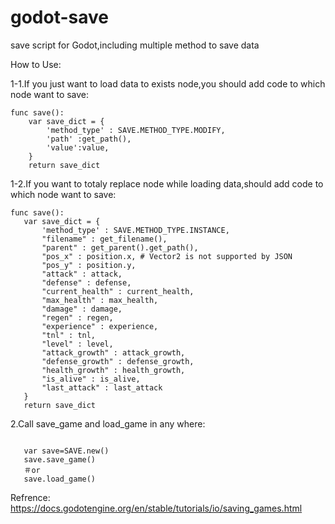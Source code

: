# godot-save
save script for Godot,including multiple method to save data

How to Use:

1-1.If you just want to load data to exists node,you should add code to which node want to save:

```gdscript
func save():
	var save_dict = {
		'method_type' : SAVE.METHOD_TYPE.MODIFY,
		'path' :get_path(),
		'value':value,
	}
	return save_dict
```
  
 1-2.If you want to totaly replace node while loading data,should add code to which node want to save:
 
 ```gdscript
 func save():
    var save_dict = {
        'method_type' : SAVE.METHOD_TYPE.INSTANCE,
        "filename" : get_filename(),
        "parent" : get_parent().get_path(),
        "pos_x" : position.x, # Vector2 is not supported by JSON
        "pos_y" : position.y,
        "attack" : attack,
        "defense" : defense,
        "current_health" : current_health,
        "max_health" : max_health,
        "damage" : damage,
        "regen" : regen,
        "experience" : experience,
        "tnl" : tnl,
        "level" : level,
        "attack_growth" : attack_growth,
        "defense_growth" : defense_growth,
        "health_growth" : health_growth,
        "is_alive" : is_alive,
        "last_attack" : last_attack
    }
    return save_dict
```

   2.Call save_game and load_game in any where:

```gdscript

   var save=SAVE.new()
   save.save_game()
   ＃or
   save.load_game()
```


Refrence:
https://docs.godotengine.org/en/stable/tutorials/io/saving_games.html
